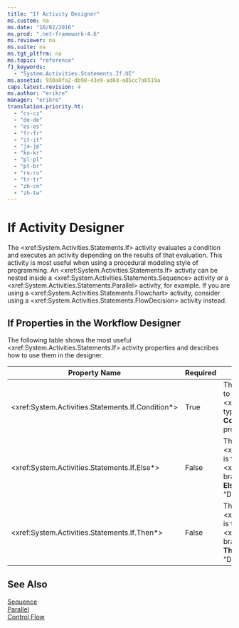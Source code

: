 ```yaml
---
title: "If Activity Designer"
ms.custom: na
ms.date: "10/02/2016"
ms.prod: ".net-framework-4.6"
ms.reviewer: na
ms.suite: na
ms.tgt_pltfrm: na
ms.topic: "reference"
f1_keywords: 
  - "System.Activities.Statements.If.UI"
ms.assetid: 930a8fa2-db98-43e9-ad6d-a85cc7a6519a
caps.latest.revision: 4
ms.author: "erikre"
manager: "erikre"
translation.priority.ht: 
  - "cs-cz"
  - "de-de"
  - "es-es"
  - "fr-fr"
  - "it-it"
  - "ja-jp"
  - "ko-kr"
  - "pl-pl"
  - "pt-br"
  - "ru-ru"
  - "tr-tr"
  - "zh-cn"
  - "zh-tw"
---
```

# If Activity Designer
The \<xref:System.Activities.Statements.If> activity evaluates a condition and executes an activity depending on the results of that evaluation. This activity is most useful when using a procedural modeling style of programming. An \<xref:System.Activities.Statements.If> activity can be nested inside a \<xref:System.Activities.Statements.Sequence> activity or a \<xref:System.Activities.Statements.Parallel> activity, for example. If you are using a \<xref:System.Activities.Statements.Flowchart> activity, consider using a \<xref:System.Activities.Statements.FlowDecision> activity instead.  
  
## If Properties in the Workflow Designer  
 The following table shows the most useful \<xref:System.Activities.Statements.If> activity properties and describes how to use them in the designer.  
  
|Property Name|Required|Usage|  
|-------------------|--------------|-----------|  
|\<xref:System.Activities.Statements.If.Condition*>|True|The condition that determines which child activity to execute. To set the \<xref:System.Activities.Statements.If.Condition*>, type a [!INCLUDE[vbprvb](../VS_debugger/includes/vbprvb_md.md)] expression in the **Condition** box on the **If** activity designer or in the property grid.|  
|\<xref:System.Activities.Statements.If.Else*>|False|The activity to execute if the \<xref:System.Activities.Statements.If.Condition*> is **false**. To add an activity that is executed by the \<xref:System.Activities.Statements.If.Else*> branch, drop an activity from the **Toolbox** into the **Else** box on the **If** activity designer with hint text “Drop Activity Here”.|  
|\<xref:System.Activities.Statements.If.Then*>|False|The activity to execute if the \<xref:System.Activities.Statements.If.Condition*> is **true**. To add an activity that is executed by the \<xref:System.Activities.Statements.If.Then*> branch, drop an activity from the **Toolbox** into the **Then** box on the **If** activity designer with hint text “Drop Activity Here”.|  
  
## See Also  
 [Sequence](../WF_Design/sequence-activity-designer.md)   
 [Parallel](../WF_Design/parallel-activity-designer.md)   
 [Control Flow](../WF_Design/control-flow-activity-designers.md)